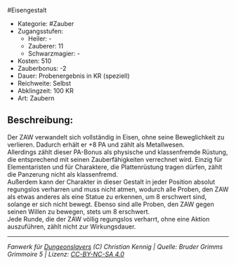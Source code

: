 #Eisengestalt  
- Kategorie: #Zauber  
- Zugangsstufen:  
  - Heiler: -  
  - Zauberer: 11  
  - Schwarzmagier: -  
- Kosten: 510  
- Zauberbonus: -2  
- Dauer: Probenergebnis in KR (speziell)  
- Reichweite: Selbst  
- Abklingzeit: 100 KR  
- Art: Zaubern     

## Beschreibung:
Der ZAW verwandelt sich vollständig in Eisen, ohne seine Beweglichkeit zu verlieren. Dadurch erhält er +8 PA und zählt als Metallwesen.<br>Allerdings zählt dieser PA-Bonus als physische und klassenfremde Rüstung, die entsprechend mit seinen Zauberfähigkeiten verrechnet wird. Einzig für Elementaristen und für Charaktere, die Plattenrüstung tragen dürfen, zählt die Panzerung nicht als klassenfremd.<br>Außerdem kann der Charakter in dieser Gestalt in jeder Position absolut regungslos verharren und muss nicht atmen, wodurch alle Proben, den ZAW als etwas anderes als eine Statue zu erkennen, um 8 erschwert sind, solange er sich nicht bewegt. Ebenso sind alle Proben, den ZAW gegen seinen Willen zu bewegen, stets um 8 erschwert.<br>Jede Runde, die der ZAW völlig regungslos verharrt, ohne eine Aktion auszuführen, zählt nicht zur Wirkungsdauer.


___
*Fanwerk für [Dungeonslayers](https://www.dungeonslayers.net/) (C) Christian Kennig | Quelle: Bruder Grimms Grimmoire 5 | Lizenz: [CC-BY-NC-SA 4.0](https://creativecommons.org/licenses/by-nc-sa/4.0/deed.de)*